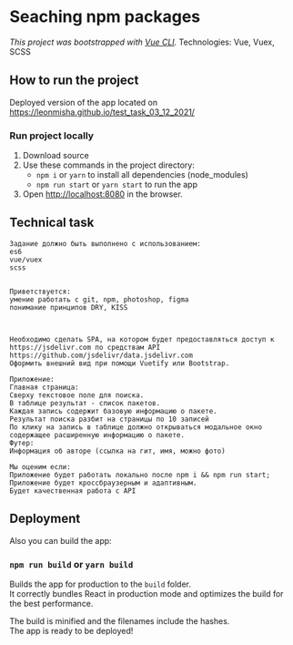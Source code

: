 # Seaching npm packages

_This project was bootstrapped with [Vue CLI](https://cli.vuejs.org/)._
Technologies: Vue, Vuex, SCSS

## How to run the project
Deployed version of the app located on https://leonmisha.github.io/test_task_03_12_2021/

### Run project locally
1. Download source
2. Use these commands in the project directory:
   - `npm i` or `yarn` to install all dependencies (node_modules)
   - `npm run start` or `yarn start` to run the app
3. Open [http://localhost:8080](http://localhost:8080) in the browser.

## Technical task
```
Задание должно быть выполнено с использованием:
es6
vue/vuex
scss


Приветствуется:
умение работать с git, npm, photoshop, figma
понимание принципов DRY, KISS



Необходимо сделать SPA, на котором будет предоставляться доступ к https://jsdelivr.com по средствам API https://github.com/jsdelivr/data.jsdelivr.com
Оформить внешний вид при помощи Vuetify или Bootstrap. 

Приложение:
Главная страница:
Сверху текстовое поле для поиска.
В таблице результат - список пакетов.
Каждая запись содержит базовую информацию о пакете.
Результат поиска разбит на страницы по 10 записей
По клику на запись в таблице должно открываться модальное окно содержащее расширенную информацию о пакете. 
Футер:
Информация об авторе (ссылка на гит, имя, можно фото)

Мы оценим если:
Приложение будет работать локально после npm i && npm run start;
Приложение будет кроссбраузерным и адаптивным.
Будет качественная работа с API

```

## Deployment
Also you can build the app:
### `npm run build` or `yarn build`

Builds the app for production to the `build` folder.\
It correctly bundles React in production mode and optimizes the build for the best performance.

The build is minified and the filenames include the hashes.\
The app is ready to be deployed!

